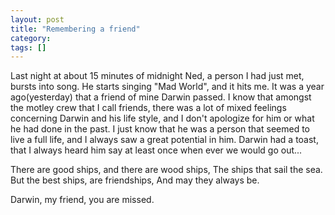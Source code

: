 ```yaml
---
layout: post
title: "Remembering a friend"
category: 
tags: []
---
```



Last night at about 15 minutes of midnight Ned, a person I had just met, bursts into song.  He starts singing "Mad World", and it hits me.  It was a year ago(yesterday) that a friend of mine Darwin passed.  I know that amongst the motley crew that I call friends, there was a lot of mixed feelings concerning Darwin and his life style, and I don't apologize for him or what he had done in the past.  I just know that he was a person that seemed to live a full life, and I always saw a great potential in him.  Darwin had a toast, that I always heard him say at least once when ever we would go out...

There are good ships,
and there are wood ships,
The ships that sail the sea.
But the best ships, are friendships,
And may they always be.

Darwin, my friend, you are missed.
